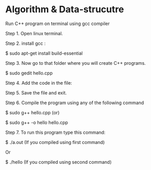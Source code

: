 # Algorithm & Data-strucutre
Run C++ program on terminal using gcc compiler 

Step 1. Open linux terminal.

Step 2. install gcc :

$ sudo apt-get install build-essential 

Step 3. Now go to that folder where you will create C++ programs. 

$ sudo gedit hello.cpp 

Step 4. Add the code in the file:
 
Step 5. Save the file and exit.

Step 6. Compile the program using any of the following command

$ sudo g++ hello.cpp (or)

$ sudo g++ -o hello hello.cpp

Step 7. To run this program type this command:

$ ./a.out (If you compiled using first command)

Or

$ ./hello (If you compiled using second command)
